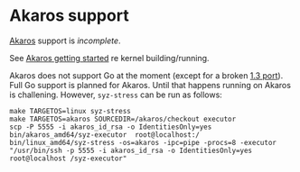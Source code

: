 # Akaros support

[Akaros](http://akaros.cs.berkeley.edu/) support is *incomplete*.

See [Akaros getting started](https://github.com/brho/akaros/blob/master/GETTING_STARTED.md)
re kernel building/running.

Akaros does not support Go at the moment (except for a broken
[1.3 port](https://github.com/akaros/go-akaros)). Full Go support is planned
for Akaros. Until that happens running on Akaros is challening. However,
`syz-stress` can be run as follows:

```shell
make TARGETOS=linux syz-stress
make TARGETOS=akaros SOURCEDIR=/akaros/checkout executor
scp -P 5555 -i akaros_id_rsa -o IdentitiesOnly=yes bin/akaros_amd64/syz-executor  root@localhost:/
bin/linux_amd64/syz-stress -os=akaros -ipc=pipe -procs=8 -executor "/usr/bin/ssh -p 5555 -i akaros_id_rsa -o IdentitiesOnly=yes root@localhost /syz-executor"
```
